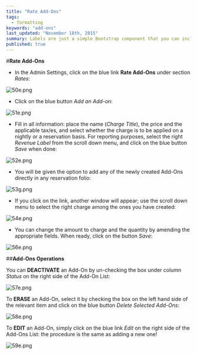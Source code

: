 ```yaml
---
title: "Rate Add-Ons"
tags: 
  - formatting
keywords: "add-ons"
last_updated: "November 18th, 2015"
summary: Labels are just a simple Bootstrap component that you can include in your pages as needed. They represent one of many Bootstrap options you can include in your theme.
published: true
---
```




 

#**Rate Add-Ons**  


 - In the Admin Settings, click on the blue link **Rate Add-Ons** under section _Rates_:  

![50e.png]({{site.baseurl}}/images/50e.png)



 - Click on the blue button _Add an Add-on_:  
 
![51e.png]({{site.baseurl}}/images/51e.png)

 
 - Fill in all information: place the name (_Charge Title_), the price and the applicable tax/es, and select whether the charge is to be applied on a nightly or a reservation basis. For reporting purposes, select the right _Revenue Label_ from the scroll down menu, and click on the blue button _Save_ when done:  
 

![52e.png]({{site.baseurl}}/images/52e.png)



 - You will be given the option to add any of the newly created Add-Ons directly in any reservation folio:  
 
![53g.png]({{site.baseurl}}/images/53g.png)



 
 - If you click on the link, another window will appear; use the scroll down menu to select the right charge among the ones you have created: 

![54e.png]({{site.baseurl}}/images/54e.png)




- You can change the amount to charge and the quantity by amending the appropriate fields. When ready, click on the button _Save_: 

![56e.png]({{site.baseurl}}/images/56e.png)




##**Add-Ons Operations**  

You can **DEACTIVATE** an Add-On by un-checking the box under column _Status_ on the right side of the Add-On List:  

![57e.png]({{site.baseurl}}/images/57e.png)



To **ERASE** an Add-On, select it by checking the box on the left hand side of the relevant item and click on the blue button _Delete Selected Add-Ons_:  

![58e.png]({{site.baseurl}}/images/58e.png)



To **EDIT** an Add-On, simply click on the blue link _Edit_ on the right side of the Add-Ons List: the procedure is the same as adding a new one!  

![59e.png]({{site.baseurl}}/images/59e.png)
